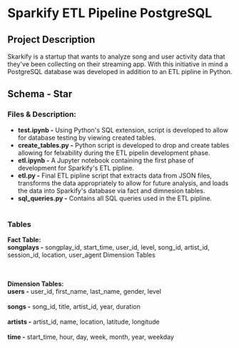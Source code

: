 # Sparkify ETL Pipeline PostgreSQL

## Project Description

Skarkify is a startup that wants to analyze song and user activity data that they've been collecting on their streaming app. With this initiative in mind a PostgreSQL database was developed in addition to an ETL pipline in Python. 

## Schema - Star

### Files & Description:

* **test.ipynb -**  Using Python's SQL extension, script is developed to allow for database testing by viewing created tables.<br>
* **create_tables.py -**  Python script is developed to drop and create tables allowing for felxability during the ETL pipelin development phase. <br>
* **etl.ipynb -** A Jupyter notebook containing the first phase of development for Sparkify's ETL pipline.<br>
* **etl.py -** Final ETL pipline script that extracts data from JSON files, transforms the data appropriately to allow for future analysis, and loads the data into Sparkify's database via fact and dimnesion tables.<br>
* **sql_queries.py -** Contains all SQL queries used in the ETL pipline.<br><br>

### Tables

**Fact Table:**<br>
**songplays -** songplay_id, start_time, user_id, level, song_id, artist_id, session_id, location, user_agent
Dimension Tables<br><br><br>

**Dimension Tables:**<br>
**users -** user_id, first_name, last_name, gender, level<br><br>
**songs -** song_id, title, artist_id, year, duration<br><br>
**artists -** artist_id, name, location, latitude, longitude<br><br>
**time -** start_time, hour, day, week, month, year, weekday<br><br>

